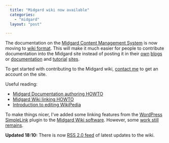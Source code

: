 ```yaml
---
  title: "Midgard wiki now available"
  categories: 
    - "midgard"
  layout: "post"

---
```

The documentation on the [Midgard Content Management System][1] is now moving to [wiki format][2]. This will make it much easier for people to contribute documentation into the Midgard site instead of posting it in their [own][3] [blogs][4] or [documentation][5] and [tutorial][6] [sites][9].

To get started with contributing to the Midgard wiki, [contact me][10] to get an account on the site.

Useful reading:

* [Midgard Documentation authoring HOWTO][11]
* [Midgard Wiki linking HOWTO][12]
* [Introduction to editing WikiPedia][13]

To make things nicer, I've added some linking features from the [WordPress SimpleLink][7] plugin to the [Midgard Wiki software][14]. However, some [work still remains][8].

__Updated 18:10:__ There is now [RSS 2.0 feed][15] of latest updates to the wiki.

[1]: http://www.midgard-project.org/
[2]: http://en.wikipedia.org/wiki/Wiki
[3]: http://bergie.iki.fi/blog/?de_linkm_newsticker_filter%5Bcategory%5D=Midgard
[4]: http://www.nemein.com/people/piotras/
[5]: http://www.nathan-syntronics.de/midcom-permalink-f0ed6426cc9b4ead3e5e799f1903b335
[6]: http://www.kaktus.cc/midgard/
[7]: http://warpedvisions.org/projects/simplelink
[8]: http://www.midgard-project.org/midcom-permalink-47f0d65e5e309d15a81f53ac6649ca40
[9]: http://siriux.net/docs/midgard/
[10]: http://bergie.iki.fi/about/contact/
[11]: http://www.midgard-project.org/midcom-permalink-9300f1849ffc967228d6b1b336f8d8de
[12]: http://www.midgard-project.org/midcom-permalink-7276f817dcdefcf40d30a9ec69a7241f
[13]: http://en.wikipedia.org/wiki/Wikipedia:Introduction
[14]: http://www.midgard-project.org/midcom-permalink-5f8044fb6b23322ed3fe2d1ff0e50cf6
[15]: http://www.midgard-project.org/documentation/rss.xml
